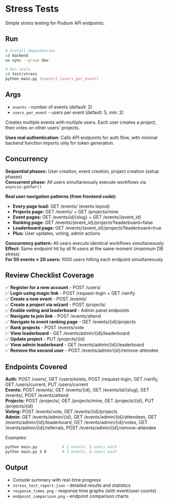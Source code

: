 # Stress Tests

Simple stress testing for Podium API endpoints.

## Run

```bash
# Install dependencies
cd backend
uv sync --group dev

# Run tests
cd test/stress
python main.py [events] [users_per_event]
```

## Args

- `events` - number of events (default: 2)
- `users_per_event` - users per event (default: 5, min: 2)

Creates multiple events with multiple users. Each user creates a project, then votes on other users' projects.

**Uses real authentication:** Calls API endpoints for auth flow, with minimal backend function imports only for token generation.

## Concurrency

**Sequential phases:** User creation, event creation, project creation (setup phases)  
**Concurrent phase:** All users simultaneously execute workflows via `asyncio.gather()`

**Real user navigation patterns (from frontend code):**
- **Every page load:** GET /events/ (events layout)
- **Projects page:** GET /events/ + GET /projects/mine  
- **Event pages:** GET /events/id/{slug} + GET /events/{event_id}
- **Ranking page:** GET /events/{event_id}/projects?leaderboard=false
- **Leaderboard page:** GET /events/{event_id}/projects?leaderboard=true
- **Plus:** User updates, voting, admin actions

**Concurrency pattern:** All users execute identical workflows simultaneously  
**Effect:** Same endpoint hit by all N users at the same moment (maximum DB stress)  
**For 50 events × 20 users:** 1000 users hitting each endpoint simultaneously

## Review Checklist Coverage

✅ **Register for a new account** - POST /users/  
✅ **Login using magic link** - POST /request-login + GET /verify  
✅ **Create a new event** - POST /events/  
✅ **Create a project via wizard** - POST /projects/  
✅ **Enable voting and leaderboard** - Admin panel endpoints  
✅ **Navigate to join link** - POST /events/attend  
✅ **Navigate to event ranking page** - GET /events/{id}/projects  
✅ **Rank projects** - POST /events/vote  
✅ **View leaderboard** - GET /events/admin/{id}/leaderboard  
✅ **Update project** - PUT /projects/{id}  
✅ **View admin leaderboard** - GET /events/admin/{id}/leaderboard  
✅ **Remove the second user** - POST /events/admin/{id}/remove-attendee

## Endpoints Covered

**Auth:** POST /users/, GET /users/exists, POST /request-login, GET /verify, GET /users/current, PUT /users/current  
**Events:** POST /events/, GET /events/{id}, GET /events/id/{slug}, GET /events/, POST /events/attend  
**Projects:** POST /projects/, GET /projects/mine, GET /projects/{id}, PUT /projects/{id}  
**Voting:** POST /events/vote, GET /events/{id}/projects  
**Admin:** GET /events/admin/{id}, GET /events/admin/{id}/attendees, GET /events/admin/{id}/leaderboard, GET /events/admin/{id}/votes, GET /events/admin/{id}/referrals, POST /events/admin/{id}/remove-attendee

Examples:
```bash
python main.py           # 2 events, 5 users each
python main.py 3 8       # 3 events, 8 users each
```

## Output

- Console summary with real-time progress
- `stress_test_report.json` - detailed results and statistics
- `response_times.png` - response time graphs (with event/user counts)
- `endpoint_comparison.png` - endpoint comparison charts